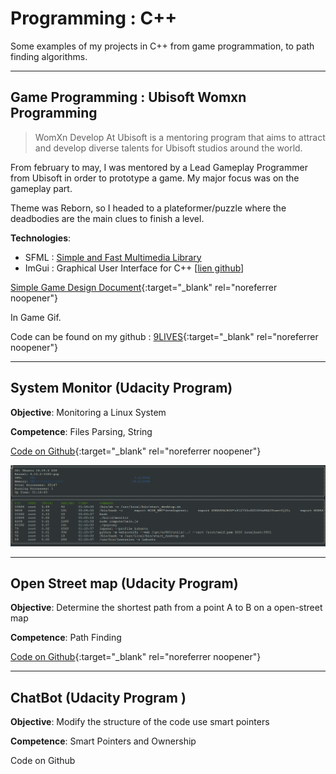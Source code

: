 # Programming : C++
Some examples of my projects in C++ from game programmation, to path finding algorithms. 

* * *
## Game Programming : Ubisoft Womxn Programming 

> WomXn Develop At Ubisoft is a mentoring program that aims to attract and develop diverse talents for Ubisoft studios around the world.

From february to may, I was mentored by a Lead Gameplay Programmer from Ubisoft in order to prototype a game. My major focus was on the gameplay part.

Theme was Reborn, so I headed to a plateformer/puzzle where the deadbodies are the main clues to finish a level. 

__Technologies__: 
+ SFML : [Simple and Fast Multimedia Library](https://www.sfml-dev.org/)
+ ImGui : Graphical User Interface for C++ [[lien github](https://github.com/ocornut/imgui)]


[Simple Game Design Document](https://drive.google.com/file/d/1O0Ac06Ke82EVLZGDs-N7JoixQQ94ngwD/view?usp=sharing){:target="_blank" rel="noreferrer noopener"}

In Game Gif.

Code can be found on my github : [9LIVES](https://github.com/ChrisDal/ubiwmxn-game/tree/v2.21){:target="_blank" rel="noreferrer noopener"}



* * *



## System Monitor (Udacity Program)

__Objective__: Monitoring a Linux System

__Competence__: Files Parsing, String  

[Code on Github](https://github.com/ChrisDal/CppND-System-Monitor-Project-Updated){:target="_blank" rel="noreferrer noopener"}

![Monitoring Image](./images/monitor-final.png "Result Image")


* * *


## Open Street map (Udacity Program)

__Objective__: Determine the shortest path from a point A to B on a open-street map

__Competence__: Path Finding 

[Code on Github](https://github.com/ChrisDal/CppND-Route-Planning-Project/tree/master/src){:target="_blank" rel="noreferrer noopener"} 


* * *

## ChatBot (Udacity Program )

__Objective__: Modify the structure of the code use smart pointers 

__Competence__: Smart Pointers and Ownership

Code on Github 